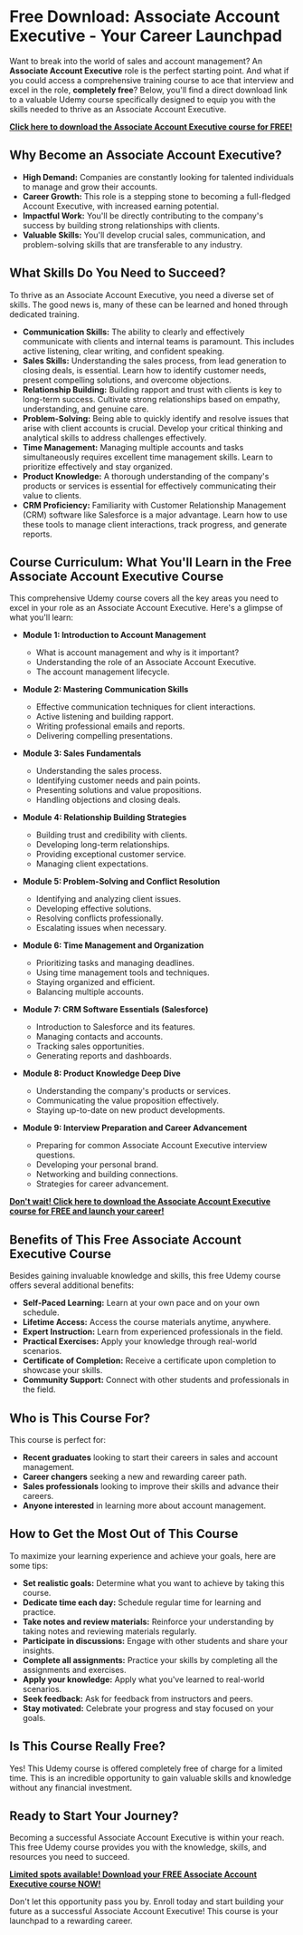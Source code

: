# Free Download: Associate Account Executive - Your Career Launchpad

Want to break into the world of sales and account management? An **Associate Account Executive** role is the perfect starting point. And what if you could access a comprehensive training course to ace that interview and excel in the role, **completely free**? Below, you'll find a direct download link to a valuable Udemy course specifically designed to equip you with the skills needed to thrive as an Associate Account Executive.

[**Click here to download the Associate Account Executive course for FREE!**](https://udemywork.com/associate-account-executive)

## Why Become an Associate Account Executive?

*   **High Demand:** Companies are constantly looking for talented individuals to manage and grow their accounts.
*   **Career Growth:** This role is a stepping stone to becoming a full-fledged Account Executive, with increased earning potential.
*   **Impactful Work:** You'll be directly contributing to the company's success by building strong relationships with clients.
*   **Valuable Skills:** You'll develop crucial sales, communication, and problem-solving skills that are transferable to any industry.

## What Skills Do You Need to Succeed?

To thrive as an Associate Account Executive, you need a diverse set of skills. The good news is, many of these can be learned and honed through dedicated training.

*   **Communication Skills:** The ability to clearly and effectively communicate with clients and internal teams is paramount. This includes active listening, clear writing, and confident speaking.
*   **Sales Skills:** Understanding the sales process, from lead generation to closing deals, is essential. Learn how to identify customer needs, present compelling solutions, and overcome objections.
*   **Relationship Building:** Building rapport and trust with clients is key to long-term success. Cultivate strong relationships based on empathy, understanding, and genuine care.
*   **Problem-Solving:** Being able to quickly identify and resolve issues that arise with client accounts is crucial. Develop your critical thinking and analytical skills to address challenges effectively.
*   **Time Management:** Managing multiple accounts and tasks simultaneously requires excellent time management skills. Learn to prioritize effectively and stay organized.
*   **Product Knowledge:** A thorough understanding of the company's products or services is essential for effectively communicating their value to clients.
*   **CRM Proficiency:** Familiarity with Customer Relationship Management (CRM) software like Salesforce is a major advantage. Learn how to use these tools to manage client interactions, track progress, and generate reports.

## Course Curriculum: What You'll Learn in the Free Associate Account Executive Course

This comprehensive Udemy course covers all the key areas you need to excel in your role as an Associate Account Executive. Here's a glimpse of what you'll learn:

*   **Module 1: Introduction to Account Management**
    *   What is account management and why is it important?
    *   Understanding the role of an Associate Account Executive.
    *   The account management lifecycle.

*   **Module 2: Mastering Communication Skills**
    *   Effective communication techniques for client interactions.
    *   Active listening and building rapport.
    *   Writing professional emails and reports.
    *   Delivering compelling presentations.

*   **Module 3: Sales Fundamentals**
    *   Understanding the sales process.
    *   Identifying customer needs and pain points.
    *   Presenting solutions and value propositions.
    *   Handling objections and closing deals.

*   **Module 4: Relationship Building Strategies**
    *   Building trust and credibility with clients.
    *   Developing long-term relationships.
    *   Providing exceptional customer service.
    *   Managing client expectations.

*   **Module 5: Problem-Solving and Conflict Resolution**
    *   Identifying and analyzing client issues.
    *   Developing effective solutions.
    *   Resolving conflicts professionally.
    *   Escalating issues when necessary.

*   **Module 6: Time Management and Organization**
    *   Prioritizing tasks and managing deadlines.
    *   Using time management tools and techniques.
    *   Staying organized and efficient.
    *   Balancing multiple accounts.

*   **Module 7: CRM Software Essentials (Salesforce)**
    *   Introduction to Salesforce and its features.
    *   Managing contacts and accounts.
    *   Tracking sales opportunities.
    *   Generating reports and dashboards.

*   **Module 8: Product Knowledge Deep Dive**
    *   Understanding the company's products or services.
    *   Communicating the value proposition effectively.
    *   Staying up-to-date on new product developments.

*   **Module 9: Interview Preparation and Career Advancement**
    *   Preparing for common Associate Account Executive interview questions.
    *   Developing your personal brand.
    *   Networking and building connections.
    *   Strategies for career advancement.

[**Don't wait! Click here to download the Associate Account Executive course for FREE and launch your career!**](https://udemywork.com/associate-account-executive)

## Benefits of This Free Associate Account Executive Course

Besides gaining invaluable knowledge and skills, this free Udemy course offers several additional benefits:

*   **Self-Paced Learning:** Learn at your own pace and on your own schedule.
*   **Lifetime Access:** Access the course materials anytime, anywhere.
*   **Expert Instruction:** Learn from experienced professionals in the field.
*   **Practical Exercises:** Apply your knowledge through real-world scenarios.
*   **Certificate of Completion:** Receive a certificate upon completion to showcase your skills.
*   **Community Support:** Connect with other students and professionals in the field.

## Who is This Course For?

This course is perfect for:

*   **Recent graduates** looking to start their careers in sales and account management.
*   **Career changers** seeking a new and rewarding career path.
*   **Sales professionals** looking to improve their skills and advance their careers.
*   **Anyone interested** in learning more about account management.

## How to Get the Most Out of This Course

To maximize your learning experience and achieve your goals, here are some tips:

*   **Set realistic goals:** Determine what you want to achieve by taking this course.
*   **Dedicate time each day:** Schedule regular time for learning and practice.
*   **Take notes and review materials:** Reinforce your understanding by taking notes and reviewing materials regularly.
*   **Participate in discussions:** Engage with other students and share your insights.
*   **Complete all assignments:** Practice your skills by completing all the assignments and exercises.
*   **Apply your knowledge:** Apply what you've learned to real-world scenarios.
*   **Seek feedback:** Ask for feedback from instructors and peers.
*   **Stay motivated:** Celebrate your progress and stay focused on your goals.

## Is This Course Really Free?

Yes! This Udemy course is offered completely free of charge for a limited time. This is an incredible opportunity to gain valuable skills and knowledge without any financial investment.

## Ready to Start Your Journey?

Becoming a successful Associate Account Executive is within your reach. This free Udemy course provides you with the knowledge, skills, and resources you need to succeed.

[**Limited spots available! Download your FREE Associate Account Executive course NOW!**](https://udemywork.com/associate-account-executive)

Don't let this opportunity pass you by. Enroll today and start building your future as a successful Associate Account Executive! This course is your launchpad to a rewarding career.
